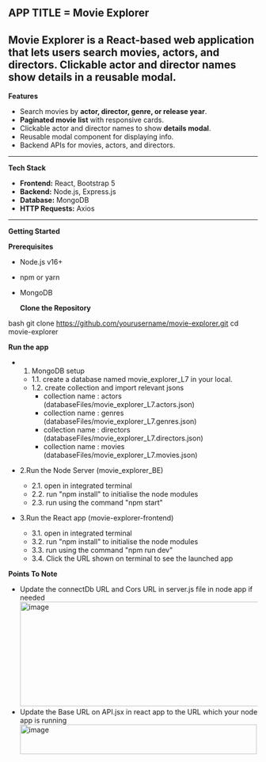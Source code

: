 ## **APP TITLE = Movie Explorer**

## Movie Explorer is a React-based web application that lets users search movies, actors, and directors. Clickable actor and director names show details in a reusable modal.

**Features**

- Search movies by **actor, director, genre, or release year**.
- **Paginated movie list** with responsive cards.
- Clickable actor and director names to show **details modal**.
- Reusable modal component for displaying info.
- Backend APIs for movies, actors, and directors.

---

**Tech Stack**

- **Frontend:** React, Bootstrap 5
- **Backend:** Node.js, Express.js
- **Database:** MongoDB
- **HTTP Requests:** Axios

---

**Getting Started**

**Prerequisites**

- Node.js v16+
- npm or yarn
- MongoDB

  **Clone the Repository**

bash
git clone https://github.com/yourusername/movie-explorer.git
cd movie-explorer

**Run the app**

- 1. MongoDB setup
  - 1.1. create a database named movie_explorer_L7 in your local.
  - 1.2. create collection and import relevant jsons
    - collection name : actors (databaseFiles/movie_explorer_L7.actors.json)
    - collection name : genres (databaseFiles/movie_explorer_L7.genres.json)
    - collection name : directors (databaseFiles/movie_explorer_L7.directors.json)
    - collection name : movies (databaseFiles/movie_explorer_L7.movies.json)
- 2.Run the Node Server (movie_explorer_BE)

  - 2.1. open in integrated terminal
  - 2.2. run "npm install" to initialise the node modules
  - 2.3. run using the command "npm start"

- 3.Run the React app (movie-explorer-frontend)
  - 3.1. open in integrated terminal
  - 3.2. run "npm install" to initialise the node modules
  - 3.3. run using the command "npm run dev"
  - 3.4. Click the URL shown on terminal to see the launched app

**Points To Note**

- Update the connectDb URL and Cors URL in server.js file in node app if needed
  <img width="632" height="211" alt="image" src="https://github.com/user-attachments/assets/7c6c193e-56b6-440c-92fe-e3710c87d77c" />
- Update the Base URL on API.jsx in react app to the URL which your node app is running
  <img width="478" height="60" alt="image" src="https://github.com/user-attachments/assets/cbce691f-40d4-4ccd-adde-86582605381a" />
